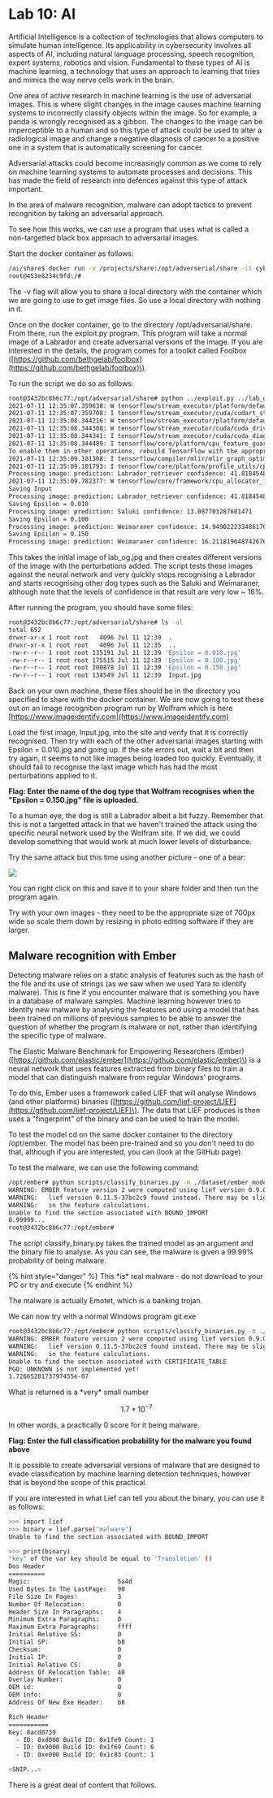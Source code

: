 # Lab 10: AI

Artificial Intelligence is a collection of technologies that allows computers to simulate human intelligence. Its applicability in cybersecurity involves all aspects of AI, including natural language processing, speech recognition, expert systems, robotics and vision. Fundamental to  these types of AI is machine learning, a technology that uses an approach to learning that tries and mimics the way nerve cells work in the brain. 

 One area of active research in machine learning is the use of adversarial images. This is where slight changes in the image causes machine learning systems to incorrectly classify objects within the image. So for example, a panda is wrongly recognised as a gibbon. The changes to the image can be imperceptible to a human and so this type of attack could be used to alter a radiological image and change a negative diagnosis of cancer to a positive one in a system that is automatically screening for cancer. 

Adversarial attacks could become increasingly common as we come to rely on machine learning systems to automate processes and decisions. This has made the field of research into defences against this type of attack important. 

In the area of malware recognition, malware can adopt tactics to prevent recognition by taking an adversarial approach. 

To see how this works, we can use a program that uses what is called a non-targetted black box approach to adversarial images. 

Start the docker container as follows:

```bash
/ai/share$ docker run -v /projects/share:/opt/adverserial/share -it cybernemosyne/cits1003:ai 
root@453e8234c9fd:/# 
```

The -v flag will allow you to share a local directory with the container which we are going to use to get image files. So use a local directory with nothing in it.

Once on the docker container, go to the directory /opt/adversarial/share. From there, run the exploit.py program. This program will take a normal image of a Labrador and create adversarial versions of the image. If you are interested in the details, the program comes for a toolkit called Foolbox \([https://github.com/bethgelab/foolbox](https://github.com/bethgelab/foolbox)\). 

To run the script we do so as follows:

```bash
root@3432bc8b6c77:/opt/adversarial/share# python ../exploit.py ../lab_og.jpg 
2021-07-11 12:35:07.359638: W tensorflow/stream_executor/platform/default/dso_loader.cc:64] Could not load dynamic library 'libcudart.so.11.0'; dlerror: libcudart.so.11.0: cannot open shared object file: No such file or directory
2021-07-11 12:35:07.359708: I tensorflow/stream_executor/cuda/cudart_stub.cc:29] Ignore above cudart dlerror if you do not have a GPU set up on your machine.
2021-07-11 12:35:08.344216: W tensorflow/stream_executor/platform/default/dso_loader.cc:64] Could not load dynamic library 'libcuda.so.1'; dlerror: libcuda.so.1: cannot open shared object file: No such file or directory
2021-07-11 12:35:08.344308: W tensorflow/stream_executor/cuda/cuda_driver.cc:326] failed call to cuInit: UNKNOWN ERROR (303)
2021-07-11 12:35:08.344341: I tensorflow/stream_executor/cuda/cuda_diagnostics.cc:156] kernel driver does not appear to be running on this host (3432bc8b6c77): /proc/driver/nvidia/version does not exist
2021-07-11 12:35:08.344489: I tensorflow/core/platform/cpu_feature_guard.cc:142] This TensorFlow binary is optimized with oneAPI Deep Neural Network Library (oneDNN) to use the following CPU instructions in performance-critical operations:  AVX2 FMA
To enable them in other operations, rebuild TensorFlow with the appropriate compiler flags.
2021-07-11 12:35:09.101308: I tensorflow/compiler/mlir/mlir_graph_optimization_pass.cc:176] None of the MLIR Optimization Passes are enabled (registered 2)
2021-07-11 12:35:09.101793: I tensorflow/core/platform/profile_utils/cpu_utils.cc:114] CPU Frequency: 2400000000 Hz
Processing image: prediction: Labrador_retriever confidence: 41.81845486164093
2021-07-11 12:35:09.782377: W tensorflow/core/framework/cpu_allocator_impl.cc:80] Allocation of 27095040 exceeds 10% of free system memory.
Saving Input
Processing image: prediction: Labrador_retriever confidence: 41.81845486164093
Saving Epsilon = 0.010
Processing image: prediction: Saluki confidence: 13.087703287601471
Saving Epsilon = 0.100
Processing image: prediction: Weimaraner confidence: 14.949022233486176
Saving Epsilon = 0.150
Processing image: prediction: Weimaraner confidence: 16.211819648742676
```

This takes the initial image of lab\_og.jpg and then creates different versions of the image with the perturbations added. The script tests these images against the neural network and very quickly stops recognising a Labrador and starts recognising other dog types such as the Saluki and Weimaraner, although note that the levels of confidence in that result are very low ~ 16%.

After running the program, you should have some files:

```bash
root@3432bc8b6c77:/opt/adversarial/share# ls -al
total 652
drwxr-xr-x 1 root root   4096 Jul 11 12:39  .
drwxr-xr-x 1 root root   4096 Jul 11 12:35  ..
-rw-r--r-- 1 root root 135191 Jul 11 12:39 'Epsilon = 0.010.jpg'
-rw-r--r-- 1 root root 175515 Jul 11 12:39 'Epsilon = 0.100.jpg'
-rw-r--r-- 1 root root 200878 Jul 11 12:39 'Epsilon = 0.150.jpg'
-rw-r--r-- 1 root root 134549 Jul 11 12:39  Input.jpg
```

Back on your own machine, these files should be in the directory you specified to share with the docker container. We are now going to test these out on an image recognition program run by Wolfram which is here [https://www.imageidentify.com](https://www.imageidentify.com)

Load the first image, Input.jpg, into the site and verify that it is correctly recognised. Then try with each of the other adversarial images starting with Epsilon = 0.010.jpg and going up. If the site errors out, wait a bit and then try again, it seems to not like images being loaded too quickly. Eventually, it should fail to recognise the last image which has had the most perturbations applied to it. 

**Flag: Enter the name of the dog type that Wolfram recognises when the "Epsilon = 0.150.jpg" file is uploaded.**

To a human eye, the dog is still a Labrador albeit a bit fuzzy. Remember that this is not a targetted attack in that we haven't trained the attack using the specific neural network used by the Wolfram site. If we did, we could develop something that would work at much lower levels of disturbance.

Try the same attack but this time using another picture - one of a bear:

![](.gitbook/assets/bear.jpg)

You can right click on this and save it to your share folder and then run the program again. 

Try with your own images - they need to be the appropriate size of 700px wide so scale them down by resizing in photo editing software if they are larger.

## Malware recognition with Ember

Detecting malware relies on a static analysis of features such as the hash of the file and its use of strings \(as we saw when we used Yara to identify malware\). This is fine if you encounter malware that is something you have in a database of malware samples. Machine learning however tries to identify new malware by analysing the features and using a model that has been trained on millions of previous samples to be able to answer the question of whether the program is malware or not, rather than identifying the specific type of malware.

The Elastic Malware Benchmark for Empowering Researchers \(Ember\) \([https://github.com/elastic/ember](https://github.com/elastic/ember)\) is a neural network that uses features extracted from binary files to train a model that can distinguish malware from regular Windows' programs. 

To do this, Ember uses a framework called LIEF that will analyse Windows \(and other platforms\) binaries \([https://github.com/lief-project/LIEF](https://github.com/lief-project/LIEF)\). The data that LIEF produces is then uses a "fingerprint" of the binary and can be used to train the model. 

To test the model cd on the same docker container to the directory /opt/ember. The model has been pre-trained and so you don't need to do that, although if you are interested, you can \(look at the GitHub page\).

To test the malware, we can use the following command:

```bash
/opt/ember# python scripts/classify_binaries.py -m ./dataset/ember_model_2018.txt malware 
WARNING: EMBER feature version 2 were computed using lief version 0.9.0-
WARNING:   lief version 0.11.5-37bc2c9 found instead. There may be slight inconsistencies
WARNING:   in the feature calculations.
Unable to find the section associated with BOUND_IMPORT
0.99999...
root@3432bc8b6c77:/opt/ember# 
```

The script classify\_binary.py takes the trained model as an argument and the binary file to analyse. As you can see, the malware is given a 99.99% probability of being malware.

{% hint style="danger" %}
This \*is\* real malware - do not download to your PC or try and execute
{% endhint %}

The malware is actually Emotet, which is a banking trojan. 

We can now try with a normal Windows program git.exe

```bash
root@3432bc8b6c77:/opt/ember# python scripts/classify_binaries.py -m ./dataset/ember_model_2018.txt git.exe 
WARNING: EMBER feature version 2 were computed using lief version 0.9.0-
WARNING:   lief version 0.11.5-37bc2c9 found instead. There may be slight inconsistencies
WARNING:   in the feature calculations.
Unable to find the section associated with CERTIFICATE_TABLE
PGO: UNKNOWN is not implemented yet!
1.7266520173797455e-07
```

What is returned is a \*very\* small number

$$
1.7*10^{-7}
$$

 In other words, a practically 0 score for it being malware. 

**Flag: Enter the full classification probability for the malware you found above**

It is possible to create adversarial versions of malware that are designed to evade classification by machine learning detection techniques, however that is beyond the scope of this practical. 

If you are interested in what Lief can tell you about the binary, you can use it as follows:

```bash
>>> import lief
>>> binary = lief.parse("malware")
Unable to find the section associated with BOUND_IMPORT

>>> print(binary)
"key" of the var key should be equal to 'Translation' ()
Dos Header
==========
Magic:                        5a4d
Used Bytes In The LastPage:   90
File Size In Pages:           3
Number Of Relocation:         0
Header Size In Paragraphs:    4
Minimum Extra Paragraphs:     0
Maximum Extra Paragraphs:     ffff
Initial Relative SS:          0
Initial SP:                   b8
Checksum:                     0
Initial IP:                   0
Initial Relative CS:          0
Address Of Relocation Table:  40
Overlay Number:               0
OEM id:                       0
OEM info:                     0
Address Of New Exe Header:    b8

Rich Header
===========
Key: 8acd8739
  - ID: 0xd000 Build ID: 0x1fe9 Count: 1
  - ID: 0x9000 Build ID: 0x1f69 Count: 6
  - ID: 0xe000 Build ID: 0x1c83 Count: 1

<SNIP...>
```

There is a great deal of content that follows.

